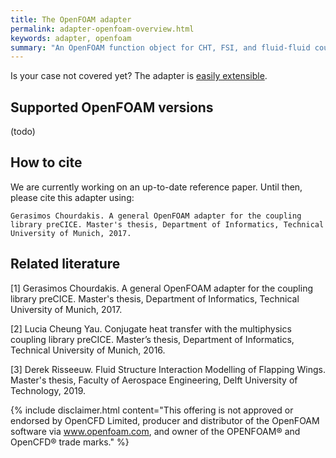 ```yaml
---
title: The OpenFOAM adapter
permalink: adapter-openfoam-overview.html
keywords: adapter, openfoam
summary: "An OpenFOAM function object for CHT, FSI, and fluid-fluid coupled simulations using preCICE."
---
```


Is your case not covered yet? The adapter is [easily extensible](adapter-openfoam-extend.html).

## Supported OpenFOAM versions

(todo)

## How to cite

We are currently working on an up-to-date reference paper. Until then, please cite this adapter using:
```
Gerasimos Chourdakis. A general OpenFOAM adapter for the coupling library preCICE. Master's thesis, Department of Informatics, Technical University of Munich, 2017.
```

## Related literature

[1] Gerasimos Chourdakis. A general OpenFOAM adapter for the coupling library preCICE. Master's thesis, Department of Informatics, Technical University of Munich, 2017.

[2] Lucia Cheung Yau. Conjugate heat transfer with the multiphysics coupling library preCICE. Master’s thesis, Department of Informatics, Technical University of Munich, 2016.

[3] Derek Risseeuw. Fluid Structure Interaction Modelling of Flapping Wings. Master's thesis, Faculty of Aerospace Engineering, Delft University of Technology, 2019.


{% include disclaimer.html content="This offering is not approved or endorsed by OpenCFD Limited, producer and distributor of the OpenFOAM software via www.openfoam.com, and owner of the OPENFOAM®  and OpenCFD®  trade marks." %}
